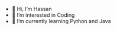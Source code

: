 - 👋 Hi, I’m Hassan
- 👀 I’m interested in Coding
- 🌱 I’m currently learning Python and Java
<!---
TDarkKnight98/TDarkKnight98 is a ✨ special ✨ repository because its `README.md` (this file) appears on your GitHub profile.
You can click the Preview link to take a look at your changes.
--->
